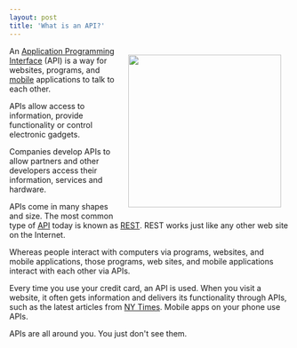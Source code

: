 ```yaml
---
layout: post
title: 'What is an API?'
---
```

<img style="padding: 15px;" src="https://s3.amazonaws.com/kinlane-productions/api-evangelist/tag-cloud-api.png" alt="" width="275" align="right" />An <a href="http://www.apievangelist.com/">Application Programming Interface</a> (API) is a way for websites, programs, and <a href="http://www.kinlane.com/category/mobile/">mobile</a> applications to talk to each other.<p></p>
APIs allow access to information, provide functionality or control electronic gadgets.<p></p>
Companies develop APIs to allow partners and other developers access their information, services and hardware.<p></p>
APIs come in many shapes and size.   The most common type of <a href="http://www.apievangelist.com/">API</a> today is known as <a href="http://www.apievangelist.com/definition-rest.php">REST</a>.   REST works just like any other web site on the Internet.<p></p>
Whereas people interact with computers via programs, websites, and mobile applications, those programs, web sites, and mobile applications interact with each other via APIs.<p></p>
Every time you use your credit card, an API is used. When you visit a website, it often gets information and delivers its functionality through APIs, such as the latest articles from <a href="http://www.nytimes.com/" target="_blank">NY Times</a>.  Mobile apps on your phone use APIs.<p></p>
APIs are all around you.  You just don't see them.